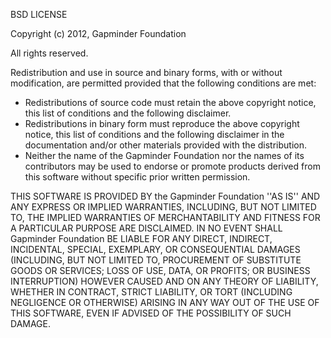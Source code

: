BSD LICENSE

Copyright (c) 2012, Gapminder Foundation

All rights reserved.

Redistribution and use in source and binary forms, with or without
modification, are permitted provided that the following conditions are met:
  * Redistributions of source code must retain the above copyright
    notice, this list of conditions and the following disclaimer.
  * Redistributions in binary form must reproduce the above copyright
    notice, this list of conditions and the following disclaimer in the
    documentation and/or other materials provided with the distribution.
  * Neither the name of the Gapminder Foundation nor the
    names of its contributors may be used to endorse or promote products
    derived from this software without specific prior written permission.

THIS SOFTWARE IS PROVIDED BY the Gapminder Foundation ''AS IS'' AND ANY
EXPRESS OR IMPLIED WARRANTIES, INCLUDING, BUT NOT LIMITED TO, THE IMPLIED
WARRANTIES OF MERCHANTABILITY AND FITNESS FOR A PARTICULAR PURPOSE ARE
DISCLAIMED. IN NO EVENT SHALL Gapminder Foundation BE LIABLE FOR ANY
DIRECT, INDIRECT, INCIDENTAL, SPECIAL, EXEMPLARY, OR CONSEQUENTIAL DAMAGES
(INCLUDING, BUT NOT LIMITED TO, PROCUREMENT OF SUBSTITUTE GOODS OR SERVICES;
LOSS OF USE, DATA, OR PROFITS; OR BUSINESS INTERRUPTION) HOWEVER CAUSED AND
ON ANY THEORY OF LIABILITY, WHETHER IN CONTRACT, STRICT LIABILITY, OR TORT
(INCLUDING NEGLIGENCE OR OTHERWISE) ARISING IN ANY WAY OUT OF THE USE OF THIS
SOFTWARE, EVEN IF ADVISED OF THE POSSIBILITY OF SUCH DAMAGE.
